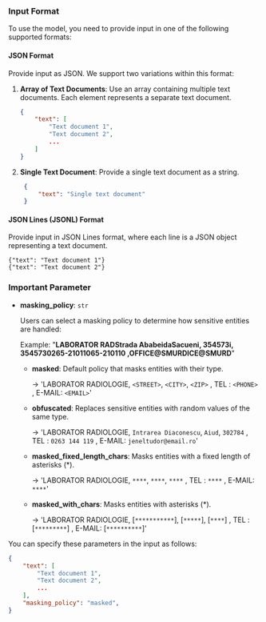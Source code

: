 ### Input Format

To use the model, you need to provide input in one of the following supported formats:

#### JSON Format

Provide input as JSON. We support two variations within this format:

1. **Array of Text Documents**: 
   Use an array containing multiple text documents. Each element represents a separate text document.

   ```json
   {
       "text": [
           "Text document 1",
           "Text document 2",
           ...
       ]
   }

    ```

2. **Single Text Document**:
   Provide a single text document as a string.


   ```json
    {
        "text": "Single text document"
    }
   ```

#### JSON Lines (JSONL) Format

Provide input in JSON Lines format, where each line is a JSON object representing a text document.

```
{"text": "Text document 1"}
{"text": "Text document 2"}
```

### Important Parameter

- **masking_policy**: `str`

    Users can select a masking policy to determine how sensitive entities are handled:

    Example: "**LABORATOR RADStrada AbabeidaSacueni, 354573i, 3545730265-21011065-210110 ,OFFICE@SMURDICE@SMURD**"

    - **masked**: Default policy that masks entities with their type.

      -> 'LABORATOR RADIOLOGIE, `<STREET>`, `<CITY>`, `<ZIP>` , TEL : `<PHONE>` , E-MAIL: `<EMAIL>`'

    - **obfuscated**: Replaces sensitive entities with random values of the same type.

      -> 'LABORATOR RADIOLOGIE, `Intrarea Diaconescu`, `Aiud`, `302784` , TEL : `0263 144 119` , E-MAIL: `jeneltudor@email.ro`'

    - **masked_fixed_length_chars**: Masks entities with a fixed length of asterisks (\*).

      -> 'LABORATOR RADIOLOGIE, `****`, `****`, `****` , TEL : `****` , E-MAIL: `****`'

    - **masked_with_chars**: Masks entities with asterisks (\*).

      -> 'LABORATOR RADIOLOGIE, [`***********`], [`*****`], [`****`] , TEL : [`*********`] , E-MAIL: [`**********`]'
    
You can specify these parameters in the input as follows:

```json
{
    "text": [
        "Text document 1",
        "Text document 2",
        ...
    ],
    "masking_policy": "masked",
}
```